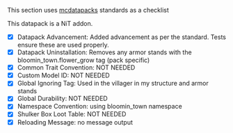 This section uses [mcdatapacks](https://mc-datapacks.github.io/en/index.html) standards as a checklist

This datapack is a NiT addon.

- [X] Datapack Advancement: Added advancement as per the standard. Tests ensure these are used properly.
- [X] Datapack Uninstallation: Removes any armor stands with the bloomin_town.flower_grow tag (pack specific)
- [X] Common Trait Convention: NOT NEEDED
- [X] Custom Model ID: NOT NEEDED
- [X] Global Ignoring Tag: Used in the villager in my structure and armor stands
- [X] Global Durability: NOT NEEDED
- [X] Namespace Convention: using bloomin_town namespace
- [X] Shulker Box Loot Table:  NOT NEEDED
- [X] Reloading Message: no message output
